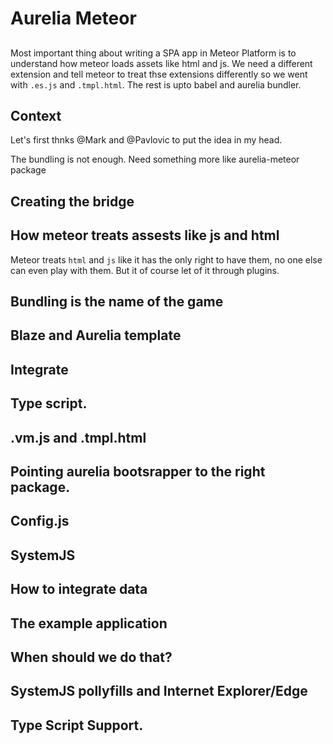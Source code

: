 # Aurelia Meteor

##
Most important thing about writing a SPA app in Meteor Platform is to understand how meteor loads assets like html and js. We need a different extension and tell meteor to treat thse extensions differently so we went with `.es.js` and `.tmpl.html`. The rest is upto babel and aurelia bundler.

## Context
Let's first thnks @Mark and @Pavlovic to put the idea in my head.

The bundling is not enough. Need something more like aurelia-meteor package

## Creating the bridge

## How meteor treats assests like js and html
Meteor treats `html` and `js` like it has the only right to have them, no one else can even play with them. But it of course let of it through plugins.
## Bundling is the name of the game

## Blaze and Aurelia template

## Integrate

## Type script.

## .vm.js and .tmpl.html 

## Pointing aurelia bootsrapper to the right package.

## Config.js

## SystemJS

## How to integrate data

## The example application

## When should we do that?

## SystemJS pollyfills and Internet Explorer/Edge

## Type Script Support. 
